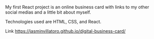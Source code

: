 My first React project is an online business card with links to my other social medias and a little bit about myself.

Technologies used are HTML, CSS, and React.

Link https://jasminvillatoro.github.io/digital-business-card/
